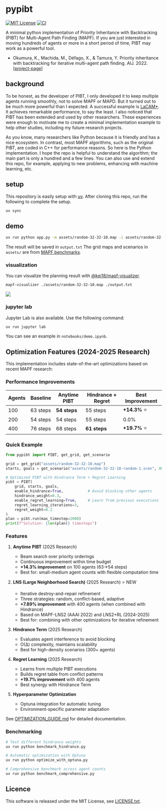 # pypibt

[![MIT License](http://img.shields.io/badge/license-MIT-blue.svg?style=flat)](./LICENCE.txt)
[![CI](https://github.com/Kei18/pypibt/actions/workflows/ci.yml/badge.svg)](https://github.com/Kei18/pypibt/actions/workflows/ci.yml)

A minimal python implementation of Priority Inheritance with Backtracking (PIBT) for Multi-Agent Path Finding (MAPF).
If you are just interested in moving hundreds of agents or more in a short period of time, PIBT may work as a powerful tool.

- Okumura, K., Machida, M., Défago, X., & Tamura, Y. Priority inheritance with backtracking for iterative multi-agent path finding. AIJ. 2022. [[project-page]](https://kei18.github.io/pibt2/)

## background

To be honest, as the developer of PIBT, I only developed it to keep multiple agents running smoothly, not to solve MAPF or MAPD.
But it turned out to be much more powerful than I expected.
A successful example is [LaCAM*](https://kei18.github.io/lacam2/).
It achieves remarkable performance, to say the least.
I also noticed that PIBT has been extended and used by other researchers.
These experiences were enough to motivate me to create a minimal implementation example to help other studies, including my future research projects.

As you know, many researchers like Python because it is friendly and has a nice ecosystem.
In contrast, most MAPF algorithms, such as the original PIBT, are coded in C++ for performance reasons.
So here is the Python implementation.
I hope the repo is helpful to understand the algorithm; the main part is only a hundred and a few lines.
You can also use and extend this repo, for example, applying to new problems, enhancing with machine learning, etc.

## setup

This repository is easily setup with [uv](https://docs.astral.sh/uv/).
After cloning this repo, run the following to complete the setup.

```sh
uv sync
```

## demo

```sh
uv run python app.py -m assets/random-32-32-10.map -i assets/random-32-32-10-random-1.scen -N 200
```

The result will be saved in `output.txt`
The grid maps and scenarios in `assets/` are from [MAPF benchmarks](https://movingai.com/benchmarks/mapf/index.html).

### visualization

You can visualize the planning result with [@kei18/mapf-visualizer](https://github.com/kei18/mapf-visualizer).

```sh
mapf-visualizer ./assets/random-32-32-10.map ./output.txt
```

![](./assets/demo.gif)

### jupyter lab

Jupyter Lab is also available.
Use the following command:

```sh
uv run jupyter lab
```

You can see an example in `notebooks/demo.ipynb`.

## Optimization Features (2024-2025 Research)

This implementation includes state-of-the-art optimizations based on recent MAPF research:

### Performance Improvements

| Agents | Baseline | **Anytime PIBT** | **Hindrance + Regret** | **Best Improvement** |
|--------|----------|------------------|------------------------|----------------------|
| 100    | 63 steps | **54 steps**     | 55 steps               | **+14.3%** ⭐ |
| 200    | 54 steps | 54 steps         | 55 steps               | 0.0% |
| 400    | 76 steps | 68 steps         | **61 steps**           | **+19.7%** ⭐ |

### Quick Example

```python
from pypibt import PIBT, get_grid, get_scenario

grid = get_grid("assets/random-32-32-10.map")
starts, goals = get_scenario("assets/random-32-32-10-random-1.scen", 400)

# Optimized PIBT with Hindrance Term + Regret Learning
pibt = PIBT(
    grid, starts, goals,
    enable_hindrance=True,           # Avoid blocking other agents
    hindrance_weight=0.3,
    enable_regret_learning=True,     # Learn from previous executions
    regret_learning_iterations=3,
    regret_weight=0.2
)
plan = pibt.run(max_timestep=2000)
print(f"Solution: {len(plan)} timesteps")
```

### Features

1. **Anytime PIBT** (2025 Research)
   - Beam search over priority orderings
   - Continuous improvement within time budget
   - **+14.3% improvement** on 100 agents (63→54 steps)
   - Best for: small-medium agent counts with flexible computation time

2. **LNS (Large Neighborhood Search)** (2025 Research) ⭐ NEW
   - Iterative destroy-and-repair refinement
   - Three strategies: random, conflict-based, adaptive
   - **+7.89% improvement** with 400 agents (when combined with Hindrance)
   - Based on MAPF-LNS2 (AAAI 2022) and LNS2+RL (2024-2025)
   - Best for: combining with other optimizations for iterative refinement

3. **Hindrance Term** (2025 Research)
   - Evaluates agent interference to avoid blocking
   - O(Δ) complexity, maintains scalability
   - Best for high-density scenarios (300+ agents)

4. **Regret Learning** (2025 Research)
   - Learns from multiple PIBT executions
   - Builds regret table from conflict patterns
   - **+19.7% improvement** with 400 agents
   - Best synergy with Hindrance Term

5. **Hyperparameter Optimization**
   - Optuna integration for automatic tuning
   - Environment-specific parameter adaptation

See [OPTIMIZATION_GUIDE.md](OPTIMIZATION_GUIDE.md) for detailed documentation.

### Benchmarking

```sh
# Test different hindrance weights
uv run python benchmark_hindrance.py

# Automatic optimization with Optuna
uv run python optimize_with_optuna.py

# Comprehensive benchmark across agent counts
uv run python benchmark_comprehensive.py
```

## Licence

This software is released under the MIT License, see [LICENSE.txt](LICENCE.txt).
